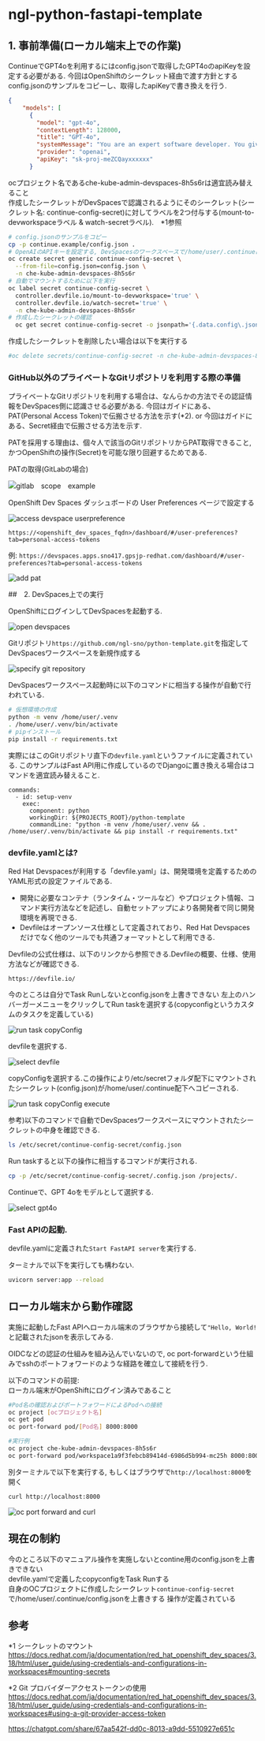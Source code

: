 # ngl-python-fastapi-template

## 1. 事前準備(ローカル端末上での作業)

ContinueでGPT4oを利用するにはconfig.jsonで取得したGPT4oのapiKeyを設定する必要がある.
今回はOpenShiftのシークレット経由で渡す方針とする
config.jsonのサンプルをコピーし、取得したapiKeyで書き換えを行う.

```json
{
    "models": [
      {
        "model": "gpt-4o",
        "contextLength": 128000,
        "title": "GPT-4o",
        "systemMessage": "You are an expert software developer. You give helpful and concise responses.",
        "provider": "openai",
        "apiKey": "sk-proj-meZCQayxxxxxx"
      }
```

ocプロジェクト名であるche-kube-admin-devspaces-8h5s6rは適宜読み替えること  
作成したシークレットがDevSpacesで認識されるようにそのシークレット(シークレット名: continue-config-secret)に対してラベルを2つ付与する(mount-to-devworkspaceラベル & watch-secretラベル).　*1参照

```bash
# config.jsonのサンプルをコピー
cp -p continue.example/config.json .
# OpenAIのAPIキーを設定する, DevSpacesのワークスペースで/home/user/.continueにコピーして利用する
oc create secret generic continue-config-secret \
  --from-file=config.json=config.json \
  -n che-kube-admin-devspaces-8h5s6r
# 自動でマウントするために以下を実行
oc label secret continue-config-secret \
  controller.devfile.io/mount-to-devworkspace='true' \
  controller.devfile.io/watch-secret='true' \
  -n che-kube-admin-devspaces-8h5s6r
# 作成したシークレットの確認
  oc get secret continue-config-secret -o jsonpath='{.data.config\.json}' -n your-namespace | base64 --decodes
```

作成したシークレットを削除したい場合は以下を実行する

```bash
#oc delete secrets/continue-config-secret -n che-kube-admin-devspaces-8h5s6r
```

### GitHub以外のプライベートなGitリポジトリを利用する際の準備

プライベートなGitリポジトリを利用する場合は、なんらかの方法でその認証情報をDevSpaces側に認識させる必要がある.
今回はガイドにある、PAT(Personal Access Token)で伝搬させる方法を示す(*2).
or 今回はガイドにある、Secret経由で伝搬させる方法を示す.

PATを採用する理由は、個々人で該当のGitリポジトリからPAT取得できること,かつOpenShiftの操作(Secret)を可能な限り回避するためである.

PATの取得(GitLabの場合)

![gitlab　scope　example](img/gitlab-scope-example.png)

OpenShift Dev Spaces ダッシュボードの User Preferences ページで設定する

![access devspace userpreference](img/access-devspace-userpreference.png)

`https://<openshift_dev_spaces_fqdn>/dashboard/#/user-preferences?tab=personal-access-tokens`

例:
`https://devspaces.apps.sno417.gpsjp-redhat.com/dashboard/#/user-preferences?tab=personal-access-tokens`

![add pat](img/add-pat.png)

##　2. DevSpaces上での実行

OpenShiftにログインしてDevSpacesを起動する.

![open devspaces](img/open-devspaces.png)

Gitリポジトリ`https://github.com/ngl-sno/python-template.git`を指定してDevSpacesワークスペースを新規作成する

![specify git repository](img/specify-git-repository.png)

DevSpacesワークスペース起動時に以下のコマンドに相当する操作が自動で行われている.

```bash
# 仮想環境の作成
python -m venv /home/user/.venv
. /home/user/.venv/bin/activate
# pipインストール
pip install -r requirements.txt
```

実際にはこのGitリポジトリ直下の`devfile.yaml`というファイルに定義されている.
このサンプルはFast API用に作成しているのでDjangoに置き換える場合はコマンドを適宜読み替えること.

```
commands:
  - id: setup-venv
    exec:
      component: python
      workingDir: ${PROJECTS_ROOT}/python-template
      commandLine: "python -m venv /home/user/.venv && . /home/user/.venv/bin/activate && pip install -r requirements.txt"
```

### devfile.yamlとは?

Red Hat Devspacesが利用する「devfile.yaml」は、開発環境を定義するためのYAML形式の設定ファイルである.

* 開発に必要なコンテナ（ランタイム・ツールなど）やプロジェクト情報、コマンド実行方法などを記述し、自動セットアップにより各開発者で同じ開発環境を再現できる.
* Devfileはオープンソース仕様として定義されており、Red Hat Devspacesだけでなく他のツールでも共通フォーマットとして利用できる.

Devfileの公式仕様は、以下のリンクから参照できる.Devfileの概要、仕様、使用方法などが確認できる.

`https://devfile.io/`

今のところは自分でTask Runしないとconfig.jsonを上書きできない
左上のハンバーガーメニューをクリックしてRun taskを選択する(copyconfigというカスタムのタスクを定義している)

![run task copyConfig](img/run-task-copyConfig.png)

devfileを選択する.

![select devfile](img/select-devfile.png)

copyConfigを選択する.この操作により/etc/secretフォルダ配下にマウントされたシークレット(config.json)が/home/user/.continue配下へコピーされる.

![run task copyConfig execute](img/run-task-copyConfig-execute.png)

参考)以下のコマンドで自動でDevSpacesワークスペースにマウントされたシークレットの中身を確認できる.

```bash
ls /etc/secret/continue-config-secret/config.json
```

Run taskすると以下の操作に相当するコマンドが実行される.

```bash
cp -p /etc/secret/continue-config-secret/.config.json /projects/.
```

Continueで、GPT 4oをモデルとして選択する.

![select gpt4o](img/select-gpt4o.png)

### Fast APIの起動.

devfile.yamlに定義された`Start FastAPI server`を実行する.

ターミナルで以下を実行しても構わない.
```bash
uvicorn server:app --reload
```

## ローカル端末から動作確認

実施に起動したFast APIへローカル端末のブラウザから接続して`"Hello, World!`と記載されたjsonを表示してみる.

OIDCなどの認証の仕組みを組み込んでいないので,
oc port-forwardという仕組みでsshのポートフォワードのような経路を確立して接続を行う.

以下のコマンドの前提:  
ローカル端末がOpenShiftにログイン済みであること

```bash
#Pod名の確認およびポートフォワードによるPodへの接続
oc project [ocプロジェクト名]
oc get pod 
oc port-forward pod/[Pod名] 8000:8000

#実行例
oc project che-kube-admin-devspaces-8h5s6r
oc port-forward pod/workspace1a9f3febcb89414d-6986d5b994-mc25h 8000:8000
```

別ターミナルで以下を実行する,  もしくはブラウザで`http://localhost:8000`を開く

```bash
curl http://localhost:8000
```

![oc port forward and curl](img/oc-port-forward-and-curl.png)

## 現在の制約

今のところ以下のマニュアル操作を実施しないとcontine用のconfig.jsonを上書きできない  
devfile.yamlで定義したcopyconfigをTask Runする  
自身のOCプロジェクトに作成したシークレット`continue-config-secret`で/home/user/.continue/config.jsonを上書きする  操作が定義されている

## 参考

*1 シークレットのマウント
https://docs.redhat.com/ja/documentation/red_hat_openshift_dev_spaces/3.18/html/user_guide/using-credentials-and-configurations-in-workspaces#mounting-secrets

*2 Git プロバイダーアクセストークンの使用  
https://docs.redhat.com/ja/documentation/red_hat_openshift_dev_spaces/3.18/html/user_guide/using-credentials-and-configurations-in-workspaces#using-a-git-provider-access-token

https://chatgpt.com/share/67aa542f-dd0c-8013-a9dd-5510927e651c

